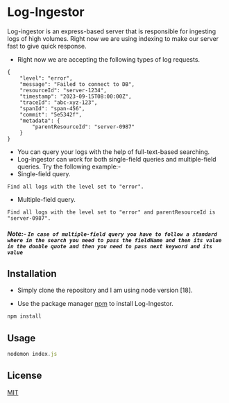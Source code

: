 # Log-Ingestor

Log-ingestor is an express-based server that is responsible for ingesting logs of high volumes. Right now we are using indexing to make our server fast to give quick response.

- Right now we are accepting the following types of log requests.
```
{
	"level": "error",
	"message": "Failed to connect to DB",
    "resourceId": "server-1234",
	"timestamp": "2023-09-15T08:00:00Z",
	"traceId": "abc-xyz-123",
    "spanId": "span-456",
    "commit": "5e5342f",
    "metadata": {
        "parentResourceId": "server-0987"
    }
}
```
- You can query your logs with the help of full-text-based searching.
- Log-ingestor can work for both single-field queries and multiple-field queries. Try the following example:-
- Single-field query.
```
Find all logs with the level set to "error".
``` 
- Multiple-field query.
```
Find all logs with the level set to "error" and parentResourceId is "server-0987". 
```
##### Note:- ``` In case of multiple-field query you have to follow a standard where in the search you need to pass the fieldName and then its value in the double quote and then you need to pass next keyword and its value ``` 
## Installation
- Simply clone the repository and I am using node version [18].

- Use the package manager [npm](https://docs.npmjs.com/downloading-and-installing-node-js-and-npm) to install Log-Ingestor.

```bash
npm install 
```

## Usage

```javascript
nodemon index.js
```

## License

[MIT](https://choosealicense.com/licenses/mit/)
